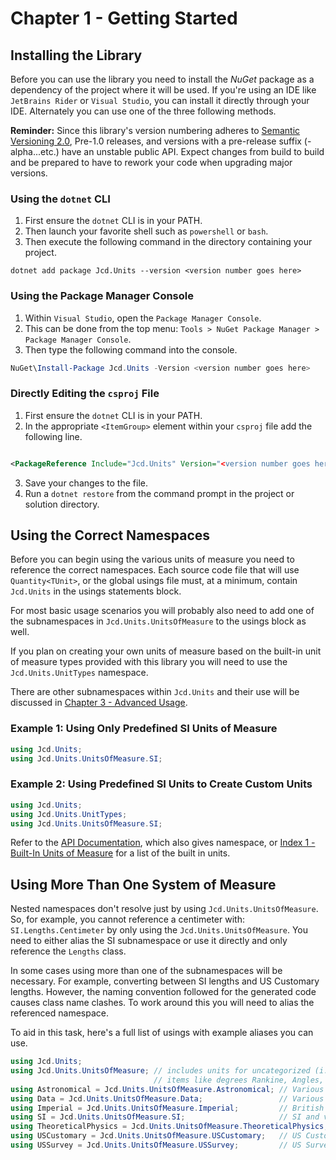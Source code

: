 # Chapter 1 - Getting Started

## Installing the Library

Before you can use the library you need to install the _NuGet_ package as a dependency of the project where it will be
used. If you're using an IDE like `JetBrains Rider` or `Visual Studio`, you can install it directly through your IDE.
Alternately you can use one of the three following methods.

**Reminder:** Since this library's version numbering adheres to [Semantic Versioning 2.0](https://semver.org/), Pre-1.0
releases, and versions with a pre-release suffix (-alpha...etc.) have an unstable public API. Expect changes from build
to build and be prepared to have to rework your code when upgrading major versions.

### Using the `dotnet` CLI

1. First ensure the `dotnet` CLI is in your PATH.
2. Then launch your favorite shell such as `powershell` or `bash`.
3. Then execute the following command in the directory containing your project.

```text
dotnet add package Jcd.Units --version <version number goes here>
```

### Using the Package Manager Console

1. Within `Visual Studio`, open the `Package Manager Console`.
2. This can be done from the top menu: `Tools > NuGet Package Manager > Package Manager Console`.
3. Then type the following command into the console.

```powershell
NuGet\Install-Package Jcd.Units -Version <version number goes here>
```

### Directly Editing the `csproj` File

1. First ensure the `dotnet` CLI is in your PATH.
2. In the appropriate `<ItemGroup>` element within your `csproj` file add the following line.

```xml

<PackageReference Include="Jcd.Units" Version="<version number goes here>"/>
```

3. Save your changes to the file.
4. Run a `dotnet restore` from the command prompt in the project or solution directory.

## Using the Correct Namespaces

Before you can begin using the various units of measure you need to reference the correct namespaces. Each source code
file that will use `Quantity<TUnit>`, or the global usings file must, at a minimum, contain `Jcd.Units` in the usings
statements block.

For most basic usage scenarios you will probably also need to add one of the subnamespaces in `Jcd.Units.UnitsOfMeasure`
to the usings block as well.

If you plan on creating your own units of measure based on the built-in unit of measure types provided with this library
you will need to use the `Jcd.Units.UnitTypes` namespace.

There are other subnamespaces within `Jcd.Units` and their use will be discussed
in [Chapter 3 - Advanced Usage](../ch3/index.md).

### Example 1: Using Only Predefined SI Units of Measure

```csharp
using Jcd.Units;
using Jcd.Units.UnitsOfMeasure.SI;
```

### Example 2: Using Predefined SI Units to Create Custom Units

```csharp
using Jcd.Units;
using Jcd.Units.UnitTypes;
using Jcd.Units.UnitsOfMeasure.SI;
```

Refer to the [API Documentation](../../api/Jcd.Units.md), which also gives namespace,
or [Index 1 - Built-In Units of Measure](../index1/index.md) for a list of the built in units.

## Using More Than One System of Measure

Nested namespaces don't resolve just by using `Jcd.Units.UnitsOfMeasure`. So, for example, you cannot reference a
centimeter with: `SI.Lengths.Centimeter` by only using the `Jcd.Units.UnitsOfMeasure`. You need to either alias the SI
subnamespace or use it directly and only reference the `Lengths` class.

In some cases using more than one of the subnamespaces will be necessary. For example, converting between SI lengths and
US Customary lengths. However, the naming convention followed for the generated code causes class name clashes. To work
around this you will need to alias the referenced namespace.

To aid in this task, here's a full list of usings with example aliases you can use.

```csharp
using Jcd.Units;
using Jcd.Units.UnitsOfMeasure; // includes units for uncategorized (i.e. no associated system of measure)
                                // items like degrees Rankine, Angles, and simple counts.
using Astronomical = Jcd.Units.UnitsOfMeasure.Astronomical; // Various SI derived units used in astronomy.
using Data = Jcd.Units.UnitsOfMeasure.Data;                 // Various units used in measuring data and data transfer rates.
using Imperial = Jcd.Units.UnitsOfMeasure.Imperial;         // British Imperial units.
using SI = Jcd.Units.UnitsOfMeasure.SI;                     // SI and various Metric units.
using TheoreticalPhysics = Jcd.Units.UnitsOfMeasure.TheoreticalPhysics; // Some units used used in theoretical physics
using USCustomary = Jcd.Units.UnitsOfMeasure.USCustomary;   // US Customary units (i.e. foot, mile, pound...etc.)
using USSurvey = Jcd.Units.UnitsOfMeasure.USSurvey;         // US Survey units. (e.g. Link, Rod, Chain... etc.)
```
